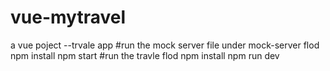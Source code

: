 # vue-mytravel
a vue poject --trvale app
#run the mock server file under mock-server flod
npm install
npm start
#run the travle flod
npm install
npm run dev
